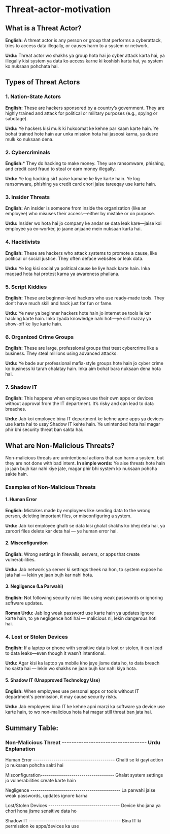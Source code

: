 # Threat-actor-motivation

## What is a Threat Actor?
**English:**
A threat actor is any person or group that performs a cyberattack, tries to access data illegally, or causes harm to a system or network.

 **Urdu:**
Threat actor wo shakhs ya group hota hai jo cyber attack karta hai, ya illegally kisi system ya data ko access karne ki koshish karta hai, ya system ko nuksaan pohchata hai.

## Types of Threat Actors 

### 1. Nation-State Actors
**English:**
These are hackers sponsored by a country’s government. They are highly trained and attack for political or military purposes (e.g., spying or sabotage).

**Urdu:**
Ye hackers kisi mulk ki hukoomat ke kehne par kaam karte hain. Ye bohat trained hote hain aur unka mission hota hai jasoosi karna, ya dusre mulk ko nuksaan dena.

### 2. Cybercriminals
**English:***
They do hacking to make money. They use ransomware, phishing, and credit card fraud to steal or earn money illegally.

**Urdu:**
Ye log hacking sirf paise kamane ke liye karte hain. Ye log ransomware, phishing ya credit card chori jaise tareeqay use karte hain.

### 3. Insider Threats
**English:**
An insider is someone from inside the organization (like an employee) who misuses their access—either by mistake or on purpose.

**Urdu:**
Insider wo hota hai jo company ke andar se data leak kare—jaise koi employee ya ex-worker, jo jaane anjaane mein nuksaan karta hai.

### 4. Hacktivists
**English:**
These are hackers who attack systems to promote a cause, like political or social justice. They often deface websites or leak data.

**Urdu:**
Ye log kisi social ya political cause ke liye hack karte hain. Inka maqsad hota hai protest karna ya awareness phailana.

### 5. Script Kiddies
**English:**
These are beginner-level hackers who use ready-made tools. They don’t have much skill and hack just for fun or fame.

**Urdu:**
Ye new ya beginner hackers hote hain jo internet se tools le kar hacking karte hain. Inko zyada knowledge nahi hoti—ye sirf mazay ya show-off ke liye karte hain.

### 6. Organized Crime Groups
**English:**
These are large, professional groups that treat cybercrime like a business. They steal millions using advanced attacks.

**Urdu:**
Ye bade aur professional mafia-style groups hote hain jo cyber crime ko business ki tarah chalatay hain. Inka aim bohat bara nuksaan dena hota hai.

### 7. Shadow IT
**English:**
This happens when employees use their own apps or devices without approval from the IT department. It’s risky and can lead to data breaches.

**Urdu:**
Jab koi employee bina IT department ke kehne apne apps ya devices use karta hai to usay Shadow IT kehte hain. Ye unintended hota hai magar phir bhi security threat ban sakta hai.

## What are Non-Malicious Threats?

Non-malicious threats are unintentional actions that can harm a system, but they are not done with bad intent.
**In simple words:**
Ye aise threats hote hain jo jaan bujh kar nahi kiye jate, magar phir bhi system ko nuksaan pohcha sakte hain.

### Examples of Non-Malicious Threats 
#### 1. Human Error
**English:** Mistakes made by employees like sending data to the wrong person, deleting important files, or misconfiguring a system.

**Urdu:** Jab koi employee ghalti se data kisi ghalat shakhs ko bhej deta hai, ya zaroori files delete kar deta hai — ye human error hai.

#### 2. Misconfiguration
**English:** Wrong settings in firewalls, servers, or apps that create vulnerabilities.

**Urdu:** Jab network ya server ki settings theek na hon, to system expose ho jata hai — lekin ye jaan bujh kar nahi hota.

#### 3. Negligence (La Parwahi)
**English:** Not following security rules like using weak passwords or ignoring software updates.

**Roman Urdu:** Jab log weak password use karte hain ya updates ignore karte hain, to ye negligence hoti hai — malicious ni, lekin dangerous hoti hai.

### 4. Lost or Stolen Devices
**English:** If a laptop or phone with sensitive data is lost or stolen, it can lead to data leaks—even though it wasn’t intentional.

**Urdu:** Agar kisi ka laptop ya mobile kho jaye jisme data ho, to data breach ho sakta hai — lekin wo shakhs ne jaan bujh kar nahi kiya hota.

#### 5. Shadow IT (Unapproved Technology Use)
**English:** When employees use personal apps or tools without IT department's permission, it may cause security risks.

**Urdu:** Jab employees bina IT ke kehne apni marzi ka software ya device use karte hain, to wo non-malicious hota hai magar still threat ban jata hai.


## Summary Table:
### Non-Malicious Threat -----------------------------------	 Urdu Explanation

Human Error ----------------------------------------	Ghalti se ki gayi action jo nuksaan pohcha sakti hai

Misconfiguration------------------------------------	Ghalat system settings jo vulnerabilities create karte hain

Negligence --------------------------------------------	La parwahi jaise weak passwords, updates ignore karna

Lost/Stolen Devices -----------------------------------	Device kho jana ya chori hona jisme sensitive data ho

Shadow IT ---------------------------------------------	Bina IT ki permission ke apps/devices ka use

